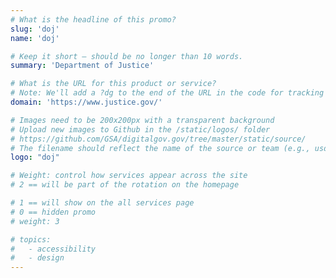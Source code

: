 ```yaml
---
# What is the headline of this promo?
slug: 'doj'
name: 'doj'

# Keep it short — should be no longer than 10 words.
summary: 'Department of Justice'

# What is the URL for this product or service?
# Note: We'll add a ?dg to the end of the URL in the code for tracking purposes
domain: 'https://www.justice.gov/'

# Images need to be 200x200px with a transparent background
# Upload new images to Github in the /static/logos/ folder
# https://github.com/GSA/digitalgov.gov/tree/master/static/source/
# The filename should reflect the name of the source or team (e.g., usds-logo.png)
logo: "doj"

# Weight: control how services appear across the site
# 2 == will be part of the rotation on the homepage

# 1 == will show on the all services page
# 0 == hidden promo
# weight: 3

# topics:
#   - accessibility
#   - design
---
```

